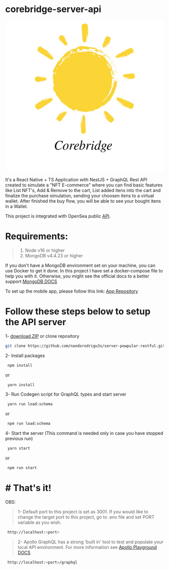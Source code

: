 # corebridge-server-api
![Corebridge logo](https://github.com/nandorodrigu3s/corebridge-server-api/blob/main/logo/logo_612.png)

<p>It's a React Native + TS Application with NestJS + GraphQL Rest API created to simulate
a "NFT E-commerce" where you can find basic features like List NFT's, Add & Remove to the cart,
List added itens into the cart and finalize the purchase simulation, sending your choosen itens to a virtual
wallet. After finished the buy flow, you will be able to see your bought itens in a Wallet.</p>

This project is integrated with OpenSea public [API](https://docs.opensea.io/reference/api-overview).

# Requirements:
> 1. Node v16 or higher
> 2. MongoDB v4.4.23 or higher

If you don't have a MongoDB environment set on your machine, you can use Docker to get it done. In this project I have set a docker-compose file to help you with it. Otherwise, you might see the official docs to a better support
[MongoDB DOCS](https://www.mongodb.com/docs/manual/installation/)

To set up the mobile app, please follow this link: [App Repository](https://github.com/nandorodrigu3s/powpular-app)


# Follow these steps below to setup the API server

1- [download ZIP](https://github.com/nandorodrigu3s/server-powpular-restful/archive/refs/heads/main.zip) or clone repository

```bash
git clone https://github.com/nandorodrigu3s/server-powpular-restful.git
```

2- Install packages
```bash
 npm install
```
or
```bash
 yarn install
```

3- Run Codegen script for GraphQL types and start server
```bash
 yarn run load:schema
```
or
```bash
 npm run load:schema
```

4- Start the server (This command is needed only in case you have stopped previous run)
```bash
 yarn start
```
or
```bash
 npm run start
```

# # That's it!

OBS:
> 1- Default port to this project is set as 3001. If you would like to change the target port to this project, go to .env file and set PORT variable as you wish.
```bash
 http://localhost:<port>
```

> 2- Apollo GraphQL has a strong 'built in' tool to test and populate your local API environment. For more information see [Apollo Playground DOCS](https://www.apollographql.com/docs/apollo-server/v2/testing/graphql-playground/)

```bash
 http://localhost:<port>/graphql
```
